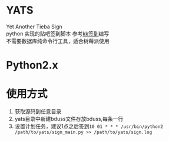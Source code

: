 # YATS
Yet Another Tieba Sign  
python 实现的贴吧签到脚本
参考[kk签到](https://github.com/kookxiang/Tieba_Sign)编写  
不需要数据库纯命令行工具，适合树莓派使用  

# Python2.x  

# 使用方式
1. 获取源码到任意目录
2. yats目录中新建bduss文件存放bduss,每条一行
3. 设置计划任务，建议1点之后签到`10 01 * * * /usr/bin/python2 /path/to/yats/sign_main.py >> /path/to/yats/sign.log`
